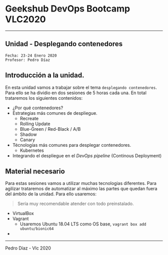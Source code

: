 # Geekshub DevOps Bootcamp VLC2020
----

## Unidad - Desplegando contenedores

```
Fecha: 23-24 Enero 2020
Profesor: Pedro Díaz
```


## Introducción a la unidad.

En esta unidad vamos a trabajar sobre el tema `desplegando contenedores`. Para ello se ha dividio en dos sesiones de 5 horas cada una. En total trataremos los siguientes contenidos:

- ¿Por qué contenedores?
- Estrategias más comunes de despliegue.
    - Recreate
    - Rolling Update
    - Blue-Green / Red-Black / A/B
    - Shadow
    - Canary
- Técnologías más comunes para desplegar contenedores.
    - Kubernetes
- Integrando el despliegue en el _DevOps pipeline_ (Continous Deployment)

## Material necesario

Para estas sesiones vamos a utilizar muchas tecnologias diferentes. Para agilizar trataremos de automatizar al máximo las partes que quedan fuera del ámbito de la unidad. Para ello usaremos:

> Sería muy recomendable atender con todo preinstalado.

- VirtualBox
- Vagrant
    - Usaremos Ubuntu 18.04 LTS como OS base, `vagrant box add ubuntu/bionic64`
-

----

Pedro Díaz - Vlc 2020
